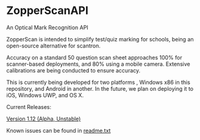 # ZopperScanAPI
An Optical Mark Recognition API

ZopperScan is intended to simplify test/quiz marking for schools, being an open-source alternative for scantron.

Accuracy on a standard 50 question scan sheet approaches 100% for scanner-based deployments, and 80% using a mobile camera. Extensive calibrations are being conducted to ensure accuracy.

This is currently being developed for two platforms , Windows x86 in this repository, and Android in another.
In the future, we plan on deploying it to iOS, Windows UWP, and OS X.

Current Releases:

[Version 1.12 (Alpha, Unstable)](https://github.com/DavidLu1997/ZopperScanAPI/releases/tag/1.11)

Known issues can be found in [readme.txt](https://github.com/DavidLu1997/ZopperScanAPI/blob/qtGui/readme.txt)
